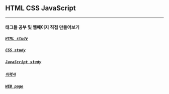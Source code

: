 ## HTML CSS JavaScript
---

#### 태그들 공부 및 웹페이지 직접 만들어보기

##### [```HTML study```](https://github.com/etg-git/HTML-CSS-JAVASCRIPT/tree/master/HTMLstudy)

##### [```CSS study```](https://github.com/etg-git/HTML-CSS-JAVASCRIPT/tree/master/CSSstudy)

##### [```JavaScript study```](https://github.com/etg-git/HTML-CSS-JAVASCRIPT/tree/master/JavaScriptstudy)

##### [```이력서```](https://github.com/etg-git/HTML-CSS-JAVASCRIPT/tree/master/%EC%9D%B4%EB%A0%A5%EC%84%9C)

##### [```WEB page```](https://github.com/etg-git/HTML-CSS-JAVASCRIPT/tree/master/%EC%9B%B9%ED%8E%98%EC%9D%B4%EC%A7%80)
